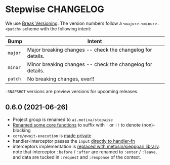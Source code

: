 # Stepwise CHANGELOG

We use [Break Versioning][breakver]. The version numbers follow a `<major>.<minor>.<patch>` scheme with the following intent:

| Bump    | Intent                                                     |
| ------- | ---------------------------------------------------------- |
| `major` | Major breaking changes -- check the changelog for details. |
| `minor` | Minor breaking changes -- check the changelog for details. |
| `patch` | No breaking changes, ever!!                                |

`-SNAPSHOT` versions are preview versions for upcoming releases.

[breakver]: https://github.com/ptaoussanis/encore/blob/master/BREAK-VERSIONING.md

## 0.6.0 (2021-06-26)

* Project group is renamed to `ai.motiva/stepwise`
* [Renamed some core functions](https://github.com/Motiva-AI/stepwise/commit/b81abbd6e09ca2351a502363d557a5a75d713242) to suffix with `!` or `!!` to denote (non)-blocking
* `core/await-execution` is [made private](https://github.com/Motiva-AI/stepwise/commit/f718f2250e1c7799310e5509fe8d2894026abb86)
* handler-interceptor passes the `input` [directly to handler-fn](https://github.com/Motiva-AI/stepwise/commit/1f92b0c6799d5db79eed69b6bc7d26df3ba96e77)
* interceptors implementation is [replaced with metosin/siepppari library](https://github.com/Motiva-AI/stepwise/pull/4). note that interceptor `:before` / `:after` are renamed to `:enter` / `:leave`, and data are tucked in `:request` and `:response` of the context.

